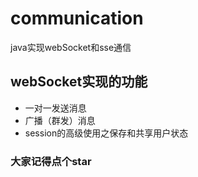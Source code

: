 # communication
java实现webSocket和sse通信

## webSocket实现的功能  
- 一对一发送消息  
- 广播（群发）消息  
- session的高级使用之保存和共享用户状态


### 大家记得点个star
